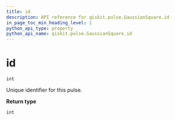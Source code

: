 ```yaml
---
title: id
description: API reference for qiskit.pulse.GaussianSquare.id
in_page_toc_min_heading_level: 1
python_api_type: property
python_api_name: qiskit.pulse.GaussianSquare.id
---
```


# id

<span id="qiskit.pulse.GaussianSquare.id" />

`int`

Unique identifier for this pulse.

**Return type**

`int`

